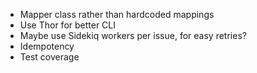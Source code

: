 * Mapper class rather than hardcoded mappings
* Use Thor for better CLI
* Maybe use Sidekiq workers per issue, for easy retries?
* Idempotency
* Test coverage
